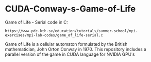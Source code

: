 # CUDA-Conway-s-Game-of-Life

 Game of Life - Serial code in C:
```
https://www.pdc.kth.se/education/tutorials/summer-school/mpi-exercises/mpi-lab-codes/game_of_life-serial.c
```

Game of Life is a cellular automaton formulated by the British mathematician, John Orton Conway in 1970. This repository includes
a parallel version of the game in CUDA language for NVIDIA GPU's

